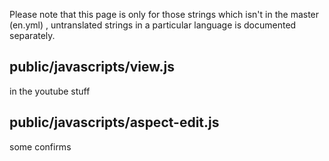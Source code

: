 Please note that this page is only for those strings which isn't in the master (en.yml) , untranslated strings in a particular language is documented separately.

## public/javascripts/view.js

in the youtube stuff

## public/javascripts/aspect-edit.js

some confirms
